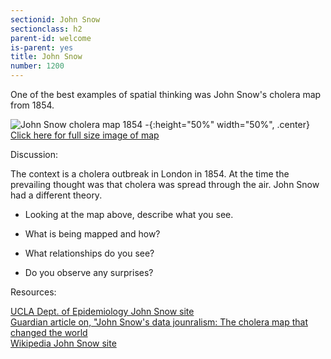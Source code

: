 ```yaml
---
sectionid: John Snow 
sectionclass: h2
parent-id: welcome
is-parent: yes
title: John Snow
number: 1200
---
```


One of the best examples of spatial thinking was John Snow's cholera map from 1854.  

![John Snow cholera map 1854 - ](https://raw.githubusercontent.com/vkcworkshops/introspatialmethods/gh-pages/img/johnsnowmap.png){:height="50%" width="50%", .center}
[Click here for full size image of map](https://www.ph.ucla.edu/epi/snow/snowmap1_highres.pdf)

Discussion:

The context is a cholera outbreak in London in 1854. At the time the prevailing thought was that cholera was spread through the air. John Snow had a different theory.

* Looking at the map above, describe what you see.

* What is being mapped and how?

* What relationships do you see?

* Do you observe any surprises? 



Resources:

[UCLA Dept. of Epidemiology John Snow site](https://www.ph.ucla.edu/epi/snow.html#MAPPING)  
[Guardian article on, "John Snow's data jounralism: The cholera map that changed the world](https://www.theguardian.com/news/datablog/2013/mar/15/john-snow-cholera-map)  
[Wikipedia John Snow site](https://en.wikipedia.org/wiki/John_Snow)


